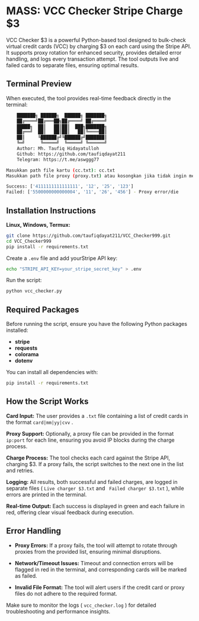 
# MASS: VCC Checker Stripe Charge $3

VCC Checker $3 is a powerful Python-based tool designed to bulk-check virtual credit cards (VCC) by charging $3 on each card using the Stripe API. It supports proxy rotation for enhanced security, provides detailed error handling, and logs every transaction attempt. The tool outputs live and failed cards to separate files, ensuring optimal results.


## Terminal Preview
When executed, the tool provides real-time feedback directly in the terminal:
```bash
    ███████╗ ██████╗  ██████╗ ███████╗
    ██╔════╝██╔═══██╗██╔════╝ ██╔════╝
    █████╗  ██║   ██║██║  ███╗███████╗
    ██╔══╝  ██║   ██║██║   ██║╚════██║
    ██║     ╚██████╔╝╚██████╔╝███████║
    ╚═╝      ╚═════╝  ╚═════╝ ╚══════╝
    Author: Mh. Taufiq Hidayatulloh
    Github: https://github.com/taufiqdayat211
    Telegram: https://t.me/aswggg77

Masukkan path file kartu (cc.txt): cc.txt
Masukkan path file proxy (proxy.txt) atau kosongkan jika tidak ingin menggunakan proxy: proxy.txt

Success: ['4111111111111111', '12', '25', '123']
Failed: ['5500000000000004', '11', '26', '456'] - Proxy error/die
````
## Installation Instructions

**Linux, Windows, Termux:**
```sh
git clone https://github.com/taufiqdayat211/VCC_Checker999.git
cd VCC_Checker999
pip install -r requirements.txt
```
Create a `.env` file and add yourStripe API key:

```sh
echo "STRIPE_API_KEY=your_stripe_secret_key" > .env
```

Run the script:
```sh
python vcc_checker.py
```


## Required Packages
Before running the script, ensure you have the following Python packages installed:

- **stripe**
- **requests**
- **colorama**
- **dotenv**

You can install all dependencies with:
```sh
pip install -r requirements.txt
```

## How the Script Works

**Card Input:** The user provides a `.txt` file containing a list of credit cards in the format `card|mm|yy|cvv` .

**Proxy Support:** Optionally, a proxy file can be provided in the format `ip:port` for each line, ensuring you avoid IP blocks during the charge process.

**Charge Process:** The tool checks each card against the Stripe API, charging $3. If a proxy fails, the script switches to the next one in the list and retries.

**Logging:** All results, both successful and failed charges, are logged in separate files ( `Live charger $3.txt` and ` Failed charger $3.txt` ), while errors are printed in the terminal.

**Real-time Output:** Each success is displayed in green and each failure in red, offering clear visual feedback during execution.


## Error Handling

- **Proxy Errors:** If a proxy fails, the tool will attempt to rotate through proxies from the provided list, ensuring minimal disruptions.

- **Network/Timeout Issues:** Timeout and connection errors will be flagged in red in the terminal, and corresponding cards will be marked as failed.

- **Invalid File Format:** The tool will alert users if the credit card or proxy files do not adhere to the required format.

Make sure to monitor the logs ( `vcc_checker.log` ) for detailed troubleshooting and performance insights.
